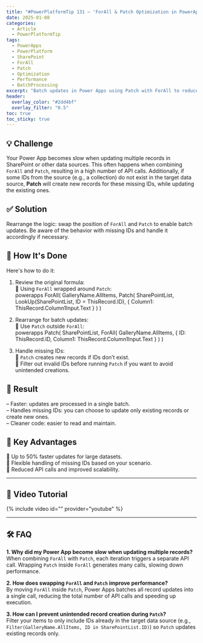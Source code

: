 ```yaml
---
title: "#PowerPlatformTip 131 – 'ForAll & Patch Optimization in PowerApps'"
date: 2025-01-08
categories:
  - Article
  - PowerPlatformTip
tags:
  - PowerApps
  - PowerPlatform
  - SharePoint
  - ForAll
  - Patch
  - Optimization
  - Performance
  - BatchProcessing
excerpt: "Batch updates in Power Apps using Patch with ForAll to reduce API calls and manage missing IDs."
header:
  overlay_color: "#2dd4bf"
  overlay_filter: "0.5"
toc: true
toc_sticky: true
---
```


## 💡 Challenge
Your Power App becomes slow when updating multiple records in SharePoint or other data sources. This often happens when combining `ForAll` and `Patch`, resulting in a high number of API calls. Additionally, if some IDs from the source (e.g., a collection) do not exist in the target data source, **Patch** will create new records for these missing IDs, while updating the existing ones.

## ✅ Solution
Rearrange the logic: swap the position of `ForAll` and `Patch` to enable batch updates. Be aware of the behavior with missing IDs and handle it accordingly if necessary.

## 🔧 How It's Done
Here's how to do it:
1. Review the original formula:  
   🔸 Using `ForAll` wrapped around `Patch`:  
   powerapps
   ForAll(
     GalleryName.AllItems,
     Patch(
       SharePointList,
       LookUp(SharePointList, ID = ThisRecord.ID),
       { Column1: ThisRecord.Column1Input.Text }
     )
   )
   
2. Rearrange for batch updates:  
   🔸 Use `Patch` outside `ForAll`:  
   powerapps
   Patch(
     SharePointList,
     ForAll(
       GalleryName.AllItems,
       {
         ID: ThisRecord.ID,
         Column1: ThisRecord.Column1Input.Text
       }
     )
   )
   
3. Handle missing IDs:  
   🔸 `Patch` creates new records if IDs don’t exist.  
   🔸 Filter out invalid IDs before running `Patch` if you want to avoid unintended creations.

## 🎉 Result
– Faster: updates are processed in a single batch.  
– Handles missing IDs: you can choose to update only existing records or create new ones.  
– Cleaner code: easier to read and maintain.

## 🌟 Key Advantages
🔸 Up to 50% faster updates for large datasets.  
🔸 Flexible handling of missing IDs based on your scenario.  
🔸 Reduced API calls and improved scalability.

---

## 🎥 Video Tutorial
{% include video id="" provider="youtube" %}

---

## 🛠️ FAQ
**1. Why did my Power App become slow when updating multiple records?**  
When combining `ForAll` with `Patch`, each iteration triggers a separate API call. Wrapping `Patch` inside `ForAll` generates many calls, slowing down performance.

**2. How does swapping `ForAll` and `Patch` improve performance?**  
By moving `ForAll` inside `Patch`, Power Apps batches all record updates into a single call, reducing the total number of API calls and speeding up execution.

**3. How can I prevent unintended record creation during `Patch`?**  
Filter your items to only include IDs already in the target data source (e.g., `Filter(GalleryName.AllItems, ID in SharePointList.ID)`) so `Patch` updates existing records only.
